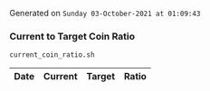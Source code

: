 Generated on `Sunday 03-October-2021 at 01:09:43`

### Current to Target Coin Ratio
`current_coin_ratio.sh`

Date|Current|Target|Ratio
---|---|---|---
